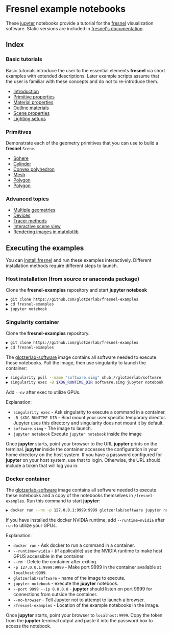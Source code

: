 # Fresnel example notebooks

These [jupyter](https://jupyter.org/) notebooks provide a tutorial for the
[fresnel](https://github.com/glotzerlab/fresnel) visualization software. Static versions are included in
[fresnel's documentation](http://fresnel.readthedocs.io/).

## Index

### Basic tutorials

Basic tutorials introduce the user to the essential elements **fresnel** via short examples with extended descriptions. Later example scripts assume that the user is familiar with these concepts and do not to re-introduce them.

* [Introduction](00-Basic-tutorials/00-Introduction.ipynb)
* [Primitive properties](00-Basic-tutorials/01-Primitive-properties.ipynb)
* [Material properties](00-Basic-tutorials/02-Material-properties.ipynb)
* [Outline materials](00-Basic-tutorials/03-Outline-materials.ipynb)
* [Scene properties](00-Basic-tutorials/04-Scene-properties.ipynb)
* [Lighting setups](00-Basic-tutorials/05-Lighting-setups.ipynb)

### Primitives

Demonstrate each of the geometry primitives that you can use to build a **fresnel** `Scene`.

* [Sphere](01-Primitives/00-Sphere-geometry.ipynb)
* [Cylinder](01-Primitives/01-Cylinder-geometry.ipynb)
* [Convex polyhedron](01-Primitives/02-Convex-polyhedron-geometry.ipynb)
* [Mesh](01-Primitives/03-Mesh-geometry.ipynb)
* [Polygon](01-Primitives/04-Polygon-geometry.ipynb)
* [Polygon](01-Primitives/05-Box-geometry.ipynb)

### Advanced topics

* [Multiple geometries](02-Advanced-topics/00-Multiple-geometries.ipynb)
* [Devices](02-Advanced-topics/01-Devices.ipynb)
* [Tracer methods](02-Advanced-topics/02-Tracer-methods.ipynb)
* [Interactive scene view](02-Advanced-topics/03-Interactive-scene-view.ipynb)
* [Rendering images in matplotlib](02-Advanced-topics/04-Rendering-images-in-matplotlib.ipynb)

## Executing the examples

You can [install fresnel](https://fresnel.readthedocs.io/en/stable/installation.html) and run these examples
interactively. Different installation methods require different steps to launch.

### Host installation (from source or anaconda package)

Clone the **fresnel-examples** repository and start **jupyter notebook**

```bash
▶ git clone https://github.com/glotzerlab/fresnel-examples
▶ cd fresnel-examples
▶ jupyter notebook
```

### Singularity container

Clone the **fresnel-examples** repository.

```bash
▶ git clone https://github.com/glotzerlab/fresnel-examples
▶ cd fresnel-examples
```

The [glotzerlab-software](https://glotzerlab-software.readthedocs.io) image contains all software needed to execute
these notebooks. Pull the image, then use singularity to launch the container:

```bash
▶ singularity pull --name "software.simg" shub://glotzerlab/software
▶ singularity exec -B $XDG_RUNTIME_DIR software.simg jupyter notebook
```

Add ``--nv`` after exec to utilize GPUs.

Explanation:

* ``singularity exec`` - Ask singularity to execute a command in a container.
* ``-B $XDG_RUNTIME_DIR`` - Bind mount your user specific temporary director. Jupyter uses this directory and
  singularity does not mount it by default.
* ``software.simg`` - The image to launch.
* ``jupyter notebook`` Execute ``jupyter notebook`` inside the image

Once **jupyter** starts, point your browser to the URL **jupyter** prints on the terminal. **jupyter** inside the
container accesses the configuration in your home directory on the host system. If you have a password configured for
**jupyter** on your host system, use that to login. Otherwise, the URL should include a token that will log you in.

### Docker container

The [glotzerlab-software](https://glotzerlab-software.readthedocs.io) image contains all software needed to execute
these notebooks and a copy of the notebooks themselves in ``/fresnel-examples``. Run this command to start **jupyter**:

```bash
▶ docker run --rm -p 127.0.0.1:9999:9999 glotzerlab/software jupyter notebook --port 9999 --ip 0.0.0.0 --no-browser /fresnel-examples
```

If you have installed the docker NVIDIA runtime, add ``--runtime=nvidia`` after ``run`` to utilize your GPUs.

Explanation:

* ``docker run`` - Ask docker to run a command in a container.
* ``--runtime=nvidia`` - (if applicable) use the NVIDIA runtime to make host GPUS accessible in the container.
* ``--rm`` - Delete the container after exiting.
* ``-p 127.0.0.1:9999:9999`` - Make port 9999 in the container available at ``localhost:9999``.
* ``glotzerlab/software`` - name of the image to execute.
* ``jupyter notebook`` - execute the **jupyter** notebook.
* ``--port 9999 --ip 0.0.0.0`` - **jupyter** should listen on port 9999 for connections from outside the container.
* ``--no-browser`` - Tell Jupyter not to attempt to launch a browser.
* ``/fresnel-examples`` - Location of the example notebooks in the image.

Once **jupyter** starts, point your browser to ``localhost:9999``. Copy the token from the **jupyter** terminal output
and paste it into the password box to access the notebook.
